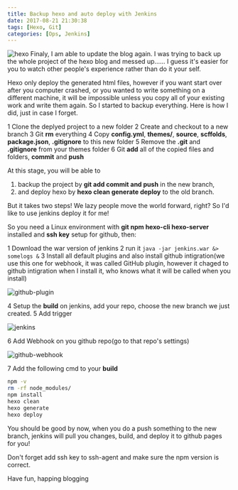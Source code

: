 ```yaml
---
title: Backup hexo and auto deploy with Jenkins
date: 2017-08-21 21:30:38
tags: [Hexo, Git]
categories: [Ops, Jenkins]
---
```


![hexo](https://philsblog.b-cdn.net/images/hexo.png "hexo")
Finaly, I am able to update the blog again. I was trying to back up the whole project of the hexo blog and messed up......
I guess it's easier for you to watch other people's experience rather than do it your self.

Hexo only deploy the generated html files, however if you want start over after you computer crashed, or you wanted to write something on a different machine, it will be impossible unless you copy all of your existing work and write them again. So I started to backup everything. Here is how I did, just in case I forget.

1 Clone the deplyed project to a new folder
2 Create and checkout to a new branch
3 Git **rm** everything
4 Copy **config.yml**, **themes/**, **source**, **scffolds**, **package.json**, **.gitignore** to this new folder
5 Remove the **.git** and **.gitignore** from your themes folder
6 Git **add** all of the copied files and folders, **commit** and **push**

At this stage, you will be able to 
1) backup the project by **git add commit and push** in the new branch, 
2) and deploy hexo by **hexo clean generate deploy** to the old branch. 

But it takes two steps! We lazy people move the world forward, right? So I'd like to use jenkins deploy it for me!

So you need a Linux environment with **git npm hexo-cli hexo-server** installed and **ssh key** setup for github, then:

1 Download the war version of jenkins
2 run it `java -jar jenkins.war &> somelogs &`
3 Install all default plugins and also install github intigration(we use this one for webhook, it was called GitHub plugin, however it chaged to github intigration when I install it, who knows what it will be called when you install)

![github-plugin](https://philsblog.b-cdn.net/images/github-plugin.jpg "github-plugin")

4 Setup the **build** on jenkins, add your repo, choose the new branch we just created.
5 Add trigger

![jenkins](https://philsblog.b-cdn.net/images/jenkins-trigger.jpeg "jenkins")

6 Add Webhook on you github repo(go to that repo's settings)

![github-webhook](https://philsblog.b-cdn.net/images/github-webhook.jpeg "github-webhook")

7 Add the following cmd to your **build**
```bash
npm -v
rm -rf node_modules/
npm install
hexo clean
hexo generate
hexo deploy
```

You should be good by now, when you do a push something to the new branch, jenkins will pull you changes, build, and deploy it to github pages for you!

Don't forget add ssh key to ssh-agent and make sure the npm version is correct.

Have fun, happing blogging